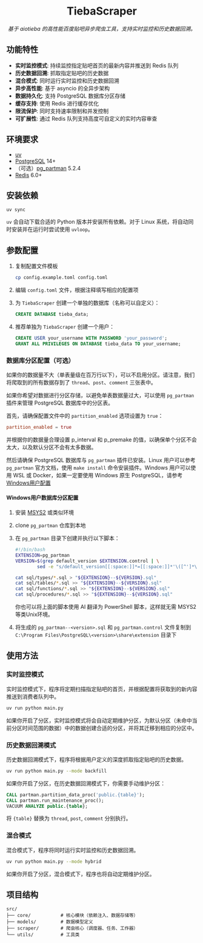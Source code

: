 <div align="center">

# TiebaScraper

_基于 aiotieba 的高性能百度贴吧异步爬虫工具，支持实时监控和历史数据回溯。_

</div>

## 功能特性

- **实时监控模式**: 持续监控指定贴吧首页的最新内容并推送到 Redis 队列
- **历史数据回溯**: 抓取指定贴吧的历史数据
- **混合模式**: 同时运行实时监控和历史数据回溯
- **异步高性能**: 基于 asyncio 的全异步架构
- **数据持久化**: 支持 PostgreSQL 数据库分区存储
- **缓存支持**: 使用 Redis 进行缓存优化
- **限流保护**: 同时支持速率限制和并发控制
- **可扩展性**: 通过 Redis 队列支持高度可自定义的实时内容审查

## 环境要求

- [uv](https://docs.astral.sh/uv/)
- [PostgreSQL](https://www.postgresql.org/) 14+
- （可选）[pg_partman](https://github.com/pgpartman/pg_partman) 5.2.4
- [Redis](https://redis.io/) 6.0+

## 安装依赖

```shell
uv sync
```

`uv` 会自动下载合适的 Python 版本并安装所有依赖。对于 Linux 系统，将自动同时安装并在运行时尝试使用 `uvloop`。

## 参数配置

1. 复制配置文件模板

    ```bash
    cp config.example.toml config.toml
    ```

2. 编辑 `config.toml` 文件，根据注释填写相应的配置项

3. 为 `TiebaScraper` 创建一个单独的数据库（名称可以自定义）：

    ```sql
    CREATE DATABASE tieba_data;
    ```

4. 推荐单独为 `TiebaScraper` 创建一个用户：

    ```sql
    CREATE USER your_username WITH PASSWORD 'your_password';
    GRANT ALL PRIVILEGES ON DATABASE tieba_data TO your_username;
    ```

### 数据库分区配置（可选）

如果你的数据量不大（单表量级在百万行以下），可以不启用分区。请注意，我们将爬取到的所有数据存到了 `thread`、`post`、`comment` 三张表中。

如果你希望对数据进行分区存储，以避免单表数据量过大，可以使用 `pg_partman` 插件来管理 PostgreSQL 数据库中的分区表。

首先，请确保配置文件中的 `partition_enabled` 选项设置为 `true`：

```toml
partition_enabled = true
```

并根据你的数据量合理设置 p_interval 和 p_premake 的值，以确保单个分区不会太大，以及默认分区不会有太多数据。

然后请确保 PostgreSQL 数据库与 `pg_partman` 插件已安装。Linux 用户可以参考 `pg_partman` 官方文档，使用 `make install` 命令安装插件。Windows 用户可以使用 WSL 或 Docker，如果一定要使用 Windows 原生 PostgreSQL，请参考[Windows用户配置](#windows用户数据库分区配置)

#### Windows用户数据库分区配置

1. 安装 [MSYS2](https://www.msys2.org/) 或类似环境
2. clone `pg_partman` 仓库到本地
3. 在 `pg_partman` 目录下创建并执行以下脚本：

    ```bash
    #!/bin/bash
    EXTENSION=pg_partman
    VERSION=$(grep default_version $EXTENSION.control | \
            sed -e "s/default_version[[:space:]]*=[[:space:]]*'\([^']*\)'/\1/")

    cat sql/types/*.sql > "${EXTENSION}--${VERSION}.sql"
    cat sql/tables/*.sql >> "${EXTENSION}--${VERSION}.sql"
    cat sql/functions/*.sql >> "${EXTENSION}--${VERSION}.sql"
    cat sql/procedures/*.sql >> "${EXTENSION}--${VERSION}.sql"
    ```

    你也可以将上面的脚本使用 AI 翻译为 PowerShell 脚本，这样就无需 MSYS2 等类Unix环境。

4. 将生成的 `pg_partman--<version>.sql` 和 `pg_partman.control` 文件复制到 `C:\Program Files\PostgreSQL\<version>\share\extension` 目录下

## 使用方法

### 实时监控模式

实时监控模式下，程序将定期扫描指定贴吧的首页，并根据配置将获取到的新内容推送到消费者队列中。

```bash
uv run python main.py
```

如果你开启了分区，实时监控模式将会自动定期维护分区，为默认分区（未命中当前分区时间范围的数据）中的数据创建合适的分区，并将其迁移到相应的分区中。

### 历史数据回溯模式

历史数据回溯模式下，程序将根据用户定义的深度抓取指定贴吧的历史数据。

```bash
uv run python main.py --mode backfill
```

如果你开启了分区，在历史数据回溯模式下，你需要手动维护分区：

```sql
CALL partman.partition_data_proc('public.{table}');
CALL partman.run_maintenance_proc();
VACUUM ANALYZE public.{table};
```

将 `{table}` 替换为 `thread`, `post`, `comment` 分别执行。

### 混合模式

混合模式下，程序将同时运行实时监控和历史数据回溯。

```bash
uv run python main.py --mode hybrid
```

如果你开启了分区，混合模式下，程序也将自动定期维护分区。

## 项目结构

```text
src/
├── core/           # 核心模块（依赖注入、数据存储等）
├── models/         # 数据模型定义
├── scraper/        # 爬虫核心（调度器、任务、工作器）
└── utils/          # 工具类
```
